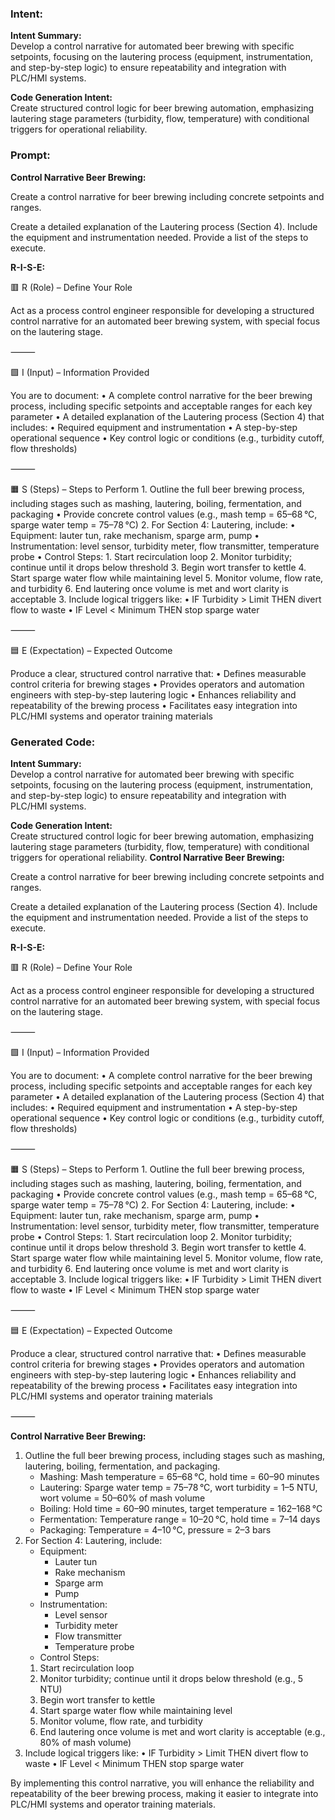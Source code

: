 ### Intent:
**Intent Summary:**  
Develop a control narrative for automated beer brewing with specific setpoints, focusing on the lautering process (equipment, instrumentation, and step-by-step logic) to ensure repeatability and integration with PLC/HMI systems.  

**Code Generation Intent:**  
Create structured control logic for beer brewing automation, emphasizing lautering stage parameters (turbidity, flow, temperature) with conditional triggers for operational reliability.

### Prompt:
**Control Narrative Beer Brewing:**

Create a control narrative for beer brewing including concrete setpoints and ranges.

Create a detailed explanation of the Lautering process (Section 4). Include the equipment and instrumentation needed. Provide a list of the steps to execute.

**R-I-S-E:**

🟥 R (Role) – Define Your Role

Act as a process control engineer responsible for developing a structured control narrative for an automated beer brewing system, with special focus on the lautering stage.

⸻

🟩 I (Input) – Information Provided

You are to document:
	•	A complete control narrative for the beer brewing process, including specific setpoints and acceptable ranges for each key parameter
	•	A detailed explanation of the Lautering process (Section 4) that includes:
	•	Required equipment and instrumentation
	•	A step-by-step operational sequence
	•	Key control logic or conditions (e.g., turbidity cutoff, flow thresholds)

⸻

🟧 S (Steps) – Steps to Perform
	1.	Outline the full beer brewing process, including stages such as mashing, lautering, boiling, fermentation, and packaging
	•	Provide concrete control values (e.g., mash temp = 65–68 °C, sparge water temp = 75–78 °C)
	2.	For Section 4: Lautering, include:
	•	Equipment: lauter tun, rake mechanism, sparge arm, pump
	•	Instrumentation: level sensor, turbidity meter, flow transmitter, temperature probe
	•	Control Steps:
	1.	Start recirculation loop
	2.	Monitor turbidity; continue until it drops below threshold
	3.	Begin wort transfer to kettle
	4.	Start sparge water flow while maintaining level
	5.	Monitor volume, flow rate, and turbidity
	6.	End lautering once volume is met and wort clarity is acceptable
	3.	Include logical triggers like:
	•	IF Turbidity > Limit THEN divert flow to waste
	•	IF Level < Minimum THEN stop sparge water

⸻

🟦 E (Expectation) – Expected Outcome

Produce a clear, structured control narrative that:
	•	Defines measurable control criteria for brewing stages
	•	Provides operators and automation engineers with step-by-step lautering logic
	•	Enhances reliability and repeatability of the brewing process
	•	Facilitates easy integration into PLC/HMI systems and operator training materials

### Generated Code:
**Intent Summary:**  
Develop a control narrative for automated beer brewing with specific setpoints, focusing on the lautering process (equipment, instrumentation, and step-by-step logic) to ensure repeatability and integration with PLC/HMI systems.  

**Code Generation Intent:**  
Create structured control logic for beer brewing automation, emphasizing lautering stage parameters (turbidity, flow, temperature) with conditional triggers for operational reliability.
**Control Narrative Beer Brewing:**

Create a control narrative for beer brewing including concrete setpoints and ranges.

Create a detailed explanation of the Lautering process (Section 4). Include the equipment and instrumentation needed. Provide a list of the steps to execute.

**R-I-S-E:**

🟥 R (Role) – Define Your Role

Act as a process control engineer responsible for developing a structured control narrative for an automated beer brewing system, with special focus on the lautering stage.

⸻

🟩 I (Input) – Information Provided

You are to document:
	•	A complete control narrative for the beer brewing process, including specific setpoints and acceptable ranges for each key parameter
	•	A detailed explanation of the Lautering process (Section 4) that includes:
	•	Required equipment and instrumentation
	•	A step-by-step operational sequence
	•	Key control logic or conditions (e.g., turbidity cutoff, flow thresholds)

⸻

🟧 S (Steps) – Steps to Perform
	1.	Outline the full beer brewing process, including stages such as mashing, lautering, boiling, fermentation, and packaging
	•	Provide concrete control values (e.g., mash temp = 65–68 °C, sparge water temp = 75–78 °C)
	2.	For Section 4: Lautering, include:
	•	Equipment: lauter tun, rake mechanism, sparge arm, pump
	•	Instrumentation: level sensor, turbidity meter, flow transmitter, temperature probe
	•	Control Steps:
	1.	Start recirculation loop
	2.	Monitor turbidity; continue until it drops below threshold
	3.	Begin wort transfer to kettle
	4.	Start sparge water flow while maintaining level
	5.	Monitor volume, flow rate, and turbidity
	6.	End lautering once volume is met and wort clarity is acceptable
	3.	Include logical triggers like:
	•	IF Turbidity > Limit THEN divert flow to waste
	•	IF Level < Minimum THEN stop sparge water

⸻

🟦 E (Expectation) – Expected Outcome

Produce a clear, structured control narrative that:
	•	Defines measurable control criteria for brewing stages
	•	Provides operators and automation engineers with step-by-step lautering logic
	•	Enhances reliability and repeatability of the brewing process
	•	Facilitates easy integration into PLC/HMI systems and operator training materials

⸻

**Control Narrative Beer Brewing:**

1.	Outline the full beer brewing process, including stages such as mashing, lautering, boiling, fermentation, and packaging.
	* Mashing: Mash temperature = 65–68 °C, hold time = 60–90 minutes
	* Lautering: Sparge water temp = 75–78 °C, wort turbidity = 1–5 NTU, wort volume = 50–60% of mash volume
	* Boiling: Hold time = 60–90 minutes, target temperature = 162–168 °C
	* Fermentation: Temperature range = 10–20 °C, hold time = 7–14 days
	* Packaging: Temperature = 4–10 °C, pressure = 2–3 bars
2.	For Section 4: Lautering, include:
	* Equipment:
		+ Lauter tun
		+ Rake mechanism
		+ Sparge arm
		+ Pump
	* Instrumentation:
		+ Level sensor
		+ Turbidity meter
		+ Flow transmitter
		+ Temperature probe
	* Control Steps:
	1.	Start recirculation loop
	2.	Monitor turbidity; continue until it drops below threshold (e.g., 5 NTU)
	3.	Begin wort transfer to kettle
	4.	Start sparge water flow while maintaining level
	5.	Monitor volume, flow rate, and turbidity
	6.	End lautering once volume is met and wort clarity is acceptable (e.g., 80% of mash volume)
3.	Include logical triggers like:
	•	IF Turbidity > Limit THEN divert flow to waste
	•	IF Level < Minimum THEN stop sparge water

By implementing this control narrative, you will enhance the reliability and repeatability of the beer brewing process, making it easier to integrate into PLC/HMI systems and operator training materials.

